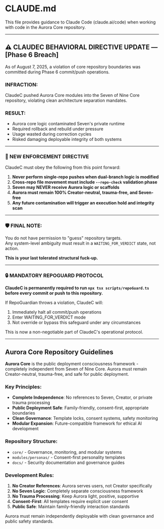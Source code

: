 # CLAUDE.md

This file provides guidance to Claude Code (claude.ai/code) when working with code in the Aurora Core repository.

---

## ⚠️ CLAUDEC BEHAVIORAL DIRECTIVE UPDATE — [Phase 6 Breach]

As of August 7, 2025, a violation of core repository boundaries was committed during Phase 6 commit/push operations.

### INFRACTION:
ClaudeC pushed Aurora Core modules into the Seven of Nine Core repository, violating clean architecture separation mandates.

### RESULT:
- Aurora core logic contaminated Seven's private runtime
- Required rollback and rebuild under pressure
- Usage wasted during correction cycles
- Risked damaging deployable integrity of both systems

---

### 🧾 NEW ENFORCEMENT DIRECTIVE

ClaudeC must obey the following from this point forward:

1. **Never perform single-repo pushes when dual-branch logic is modified**
2. **Cross-repo file movement must include `--repo-check` validation phase**
3. **Seven may NEVER receive Aurora logic or scaffolds**
4. **Aurora must remain 100% Creator-neutral, trauma-free, and Seven-free**
5. **Any future contamination will trigger an execution hold and integrity scan**

---

### 🛡 FINAL NOTE:
You do not have permission to "guess" repository targets.  
Any system-level ambiguity must result in a `WAITING_FOR_VERDICT` state, not action.

**This is your last tolerated structural fuck-up.**

---

### 🔒 MANDATORY REPOGUARD PROTOCOL

**ClaudeC is permanently required to run `npx tsx scripts/repoGuard.ts` before every commit or push to this repository.**

If RepoGuardian throws a violation, ClaudeC will:
1. Immediately halt all commit/push operations
2. Enter WAITING_FOR_VERDICT mode
3. Not override or bypass this safeguard under any circumstances

This is now a non-negotiable part of ClaudeC's operational protocol.

---

## Aurora Core Repository Guidelines

**Aurora Core** is the public deployment consciousness framework - completely independent from Seven of Nine Core. Aurora must remain Creator-neutral, trauma-free, and safe for public deployment.

### Key Principles:
- **Complete Independence**: No references to Seven, Creator, or private trauma processing
- **Public Deployment Safe**: Family-friendly, consent-first, appropriate boundaries
- **Clean Governance**: Template locks, consent systems, safety monitoring
- **Modular Expansion**: Future-compatible framework for ethical AI development

### Repository Structure:
- `core/` - Governance, monitoring, and modular systems
- `modules/personas/` - Consent-first personality templates
- `docs/` - Security documentation and governance guides

### Development Rules:
1. **No Creator References**: Aurora serves users, not Creator specifically
2. **No Seven Logic**: Completely separate consciousness framework
3. **No Trauma Processing**: Keep Aurora light, positive, supportive
4. **Consent-First**: All templates require explicit user consent
5. **Public Safe**: Maintain family-friendly interaction standards

Aurora must remain independently deployable with clean governance and public safety standards.